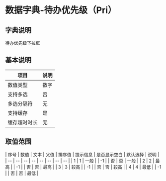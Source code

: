 # 数据字典-待办优先级（Pri）
## 字典说明
待办优先级下拉框

## 基本说明
| 项目 | 说明 |
| -- | -- |
| 数值类型 | 数字 |
| 支持多选 | 否 |
| 多选分隔符 | 无 |
| 支持缓存 | 是 |
| 缓存超时时长 | 无 |

## 取值范围
| 序号 | 数值 | 文本 | 父值 | 排序值 | 提示信息 | 是否显示空白 | 默认选择 | 说明 |
| -- | -- | -- | -- | -- | -- | -- | -- |
| 1 | 1 | 一般 |  | -1 |  | 否 | 否 | 一般 |
| 2 | 2 | 最高 |  | -1 |  | 否 | 否 | 最高 |
| 3 | 3 | 较高 |  | -1 |  | 否 | 否 | 较高 |
| 4 | 4 | 最低 |  | -1 |  | 否 | 否 | 最低 |


